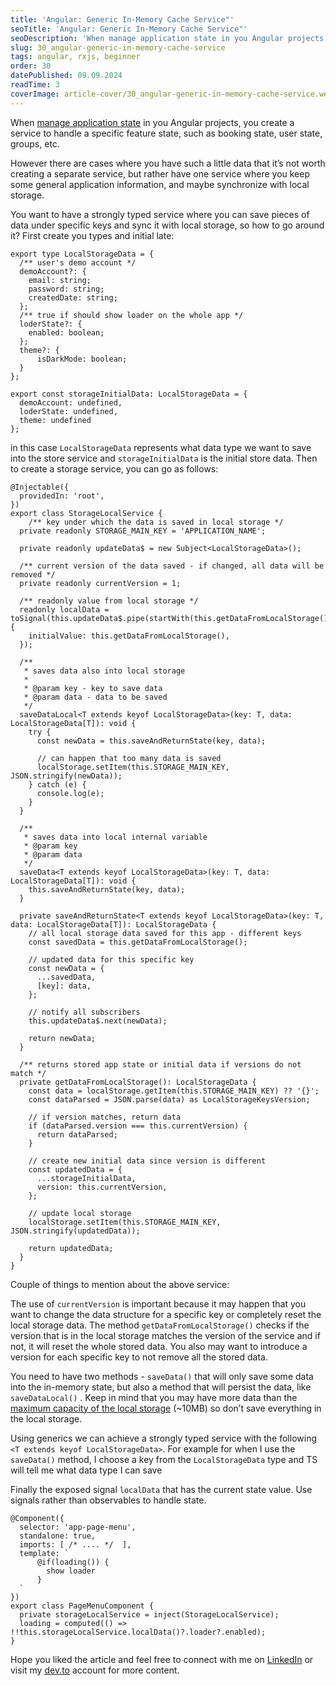 ```yaml
---
title: 'Angular: Generic In-Memory Cache Service"'
seoTitle: 'Angular: Generic In-Memory Cache Service"'
seoDescription: 'When manage application state in you Angular projects, you create a service to handle a specific...'
slug: 30_angular-generic-in-memory-cache-service
tags: angular, rxjs, beginner
order: 30
datePublished: 09.09.2024
readTime: 3
coverImage: article-cover/30_angular-generic-in-memory-cache-service.webp
---
```


When [manage application state](https://dev.to/krivanek06/angular-state-management-how-to-keep-your-sanity-1oin) in you Angular projects, you create a service to handle a specific feature state, such as booking state, user state, groups, etc.

However there are cases where you have such a little data that it’s not worth creating a separate service, but rather have one service where you keep some general application information, and maybe synchronize with local storage.

You want to have a strongly typed service where you can save pieces of data under specific keys and sync it with local storage, so how to go around it? First create you types and initial late:

```TS
export type LocalStorageData = {
  /** user's demo account */
  demoAccount?: {
    email: string;
    password: string;
    createdDate: string;
  };
  /** true if should show loader on the whole app */
  loderState?: {
    enabled: boolean;
  };
  theme?: {
	  isDarkMode: boolean;
  }
};

export const storageInitialData: LocalStorageData = {
  demoAccount: undefined,
  loderState: undefined,
  theme: undefined
};
```

in this case `LocalStorageData` represents what data type we want to save into the store service and `storageInitialData` is the initial store data. Then to create a storage service, you can go as follows:

```TS
@Injectable({
  providedIn: 'root',
})
export class StorageLocalService {
	/** key under which the data is saved in local storage */
  private readonly STORAGE_MAIN_KEY = 'APPLICATION_NAME';

  private readonly updateData$ = new Subject<LocalStorageData>();

  /** current version of the data saved - if changed, all data will be removed */
  private readonly currentVersion = 1;

  /** readonly value from local storage */
  readonly localData = toSignal(this.updateData$.pipe(startWith(this.getDataFromLocalStorage())), {
    initialValue: this.getDataFromLocalStorage(),
  });

  /**
   * saves data also into local storage
   *
   * @param key - key to save data
   * @param data - data to be saved
   */
  saveDataLocal<T extends keyof LocalStorageData>(key: T, data: LocalStorageData[T]): void {
    try {
      const newData = this.saveAndReturnState(key, data);

      // can happen that too many data is saved
      localStorage.setItem(this.STORAGE_MAIN_KEY, JSON.stringify(newData));
    } catch (e) {
      console.log(e);
    }
  }

  /**
   * saves data into local internal variable
   * @param key
   * @param data
   */
  saveData<T extends keyof LocalStorageData>(key: T, data: LocalStorageData[T]): void {
    this.saveAndReturnState(key, data);
  }

  private saveAndReturnState<T extends keyof LocalStorageData>(key: T, data: LocalStorageData[T]): LocalStorageData {
    // all local storage data saved for this app - different keys
    const savedData = this.getDataFromLocalStorage();

    // updated data for this specific key
    const newData = {
      ...savedData,
      [key]: data,
    };

    // notify all subscribers
    this.updateData$.next(newData);

    return newData;
  }

  /** returns stored app state or initial data if versions do not match */
  private getDataFromLocalStorage(): LocalStorageData {
    const data = localStorage.getItem(this.STORAGE_MAIN_KEY) ?? '{}';
    const dataParsed = JSON.parse(data) as LocalStorageKeysVersion;

    // if version matches, return data
    if (dataParsed.version === this.currentVersion) {
      return dataParsed;
    }

    // create new initial data since version is different
    const updatedData = {
      ...storageInitialData,
      version: this.currentVersion,
    };

    // update local storage
    localStorage.setItem(this.STORAGE_MAIN_KEY, JSON.stringify(updatedData));

    return updatedData;
  }
}
```

Couple of things to mention about the above service:

The use of `currentVersion` is important because it may happen that you want to change the data structure for a specific key or completely reset the local storage data. The method `getDataFromLocalStorage()` checks if the version that is in the local storage matches the version of the service and if not, it will reset the whole stored data. You also may want to introduce a version for each specific key to not remove all the stored data.

You need to have two methods - `saveData()` that will only save some data into the in-memory state, but also a method that will persist the data, like `saveDataLocal()` . Keep in mind that you may have more data than the [maximum capacity of the local storage](https://developer.mozilla.org/en-US/docs/Web/API/Storage_API/Storage_quotas_and_eviction_criteria) (~10MB) so don’t save everything in the local storage.

Using generics we can achieve a strongly typed service with the following `<T extends keyof LocalStorageData>`. For example for when I use the `saveData()` method, I choose a key from the `LocalStorageData` type and TS will tell me what data type I can save

Finally the exposed signal `localData` that has the current state value. Use signals rather than observables to handle state.

```TS
@Component({
  selector: 'app-page-menu',
  standalone: true,
  imports: [ /* .... */  ],
  template: `
	  @if(loading()) {
	    show loader
	  }
  `
})
export class PageMenuComponent {
  private storageLocalService = inject(StorageLocalService);
  loading = computed(() => !!this.storageLocalService.localData()?.loader?.enabled);
}
```

Hope you liked the article and feel free to connect with me on [LinkedIn](https://www.linkedin.com/in/eduard-krivanek) or visit my [dev.to](https://dev.to/krivanek06) account for more content.

